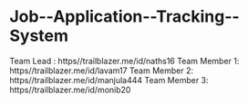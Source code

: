 # Job--Application--Tracking--System
Team Lead    : https//trailblazer.me/id/naths16
Team Member 1: https//trailblazer.me/id/lavam17
Team Member 2: https//trailblazer.me/id/manjula444
Team Member 3: https//trailblazer.me/id/monib20
